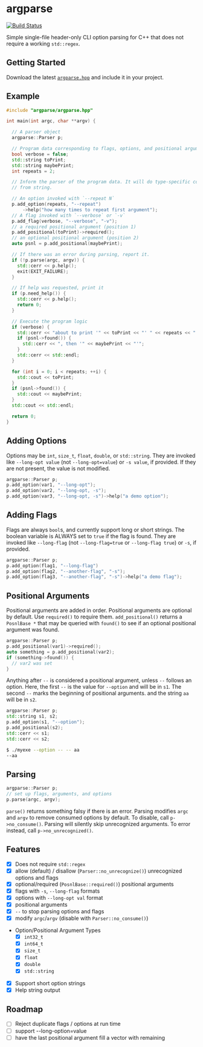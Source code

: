 # argparse

[![Build Status](https://travis-ci.com/cwpearson/argparse.svg?branch=master)](https://travis-ci.com/cwpearson/argparse)

Simple single-file header-only CLI option parsing for C++ that does not require a working `std::regex`.

## Getting Started

Download the latest [`argparse.hpp`](https://raw.githubusercontent.com/cwpearson/argparse/master/include/argparse/argparse.hpp) and include it in your project.

## Example

```c++
#include "argparse/argparse.hpp"

int main(int argc, char **argv) {

  // A parser object
  argparse::Parser p;

  // Program data corresponding to flags, options, and positional arguments
  bool verbose = false;
  std::string toPrint;
  std::string maybePrint;
  int repeats = 2;

  // Inform the parser of the program data. It will do type-specific conversion
  // from string.

  // An option invoked with `--repeat N`
  p.add_option(repeats, "--repeat")
      ->help("how many times to repeat first argument");
  // A flag invoked with `--verbose` or `-v`
  p.add_flag(verbose, "--verbose", "-v");
  // a required positional argument (position 1)
  p.add_positional(toPrint)->required();
  // an optional positional argument (position 2)
  auto psnl = p.add_positional(maybePrint);

  // If there was an error during parsing, report it.
  if (!p.parse(argc, argv)) {
    std::cerr << p.help();
    exit(EXIT_FAILURE);
  }

  // If help was requested, print it
  if (p.need_help()) {
    std::cerr << p.help();
    return 0;
  }

  // Execute the program logic
  if (verbose) {
    std::cerr << "about to print '" << toPrint << "' " << repeats << " times";
    if (psnl->found()) {
      std::cerr << ", then '" << maybePrint << "'";
    }
    std::cerr << std::endl;
  }

  for (int i = 0; i < repeats; ++i) {
    std::cout << toPrint;
  }
  if (psnl->found()) {
    std::cout << maybePrint;
  }
  std::cout << std::endl;

  return 0;
}
```

## Adding Options

Options may be `int`, `size_t`, `float`, `double`, or `std::string`.
They are invoked like `--long-opt value` (not `--long-opt=value`) or `-s value`, if provided.
If they are not present, the value is not modified.


```c++
argparse::Parser p;
p.add_option(var1, "--long-opt");
p.add_option(var2, "--long-opt, -s");
p.add_option(var3, "--long-opt, -s")->help("a demo option");
```

## Adding Flags

Flags are always `bool`s, and currently support long or short strings.
The boolean variable is ALWAYS set to `true` if the flag is found.
They are invoked like `--long-flag` (not `--long-flag=true` or `--long-flag true`) or `-s`, if provided.

```c++
argparse::Parser p;
p.add_option(flag1, "--long-flag")
p.add_option(flag2, "--another-flag", "-s");
p.add_option(flag3, "--another-flag", "-s")->help("a demo flag");
```

## Positional Arguments

Positional arguments are added in order.
Positional arguments are optional by default.
Use `required()` to require them.
`add_positional()` returns a `PosnlBase *` that may be queried with `found()` to see if an optional positional argument was found.

```c++
argparse::Parser p;
p.add_positional(var1)->required();
auto something = p.add_positional(var2);
if (something->found()) {
  // var2 was set
}
```

Anything after `--` is considered a positional argument, unless `--` follows an option.
Here, the first `--` is the value for `--option` and will be in `s1`.
The second `--` marks the beginning of positional arguments. and the string `aa` will be in `s2`.

```c++
argparse::Parser p;
std::string s1, s2;
p.add_option(s1, "--option");
p.add_positional(s2);
std::cerr << s1;
std::cerr << s2;
```

```bash
$ ./myexe --option -- -- aa
--aa
```

## Parsing

```c++
argparse::Parser p;
// set up flags, arguments, and options
p.parse(argc, argv);
```

`parse()` returns something falsy if there is an error.
Parsing modifies `argc` and `argv` to remove consumed options by default.
To disable, call `p->no_consume()`.
Parsing will silently skip unrecognized arguments.
To error instead, call `p->no_unrecognized()`.

## Features

- [x] Does not require `std::regex`
- [x] allow (default) / disallow (`Parser::no_unrecognize()`) unrecognized options and flags
- [x] optional/required (`PosnlBase::required()`) positional arguments
- [x] flags with `-s`, `--long-flag` formats
- [x] options with `--long-opt val` format
- [x] positional arguments
- [x] `--` to stop parsing options and flags
- [x] modify `argc`/`argv` (disable with `Parser::no_consume()`)
- Option/Positional Argument Types
  - [x] `int32_t`
  - [x] `int64_t`
  - [x] `size_t`
  - [x] `float`
  - [x] `double`
  - [x] `std::string`
- [x] Support short option strings
- [x] Help string output

## Roadmap

- [ ] Reject duplicate flags / options at run time
- [ ] support --long-option=value
- [ ] have the last positional argument fill a vector with remaining
